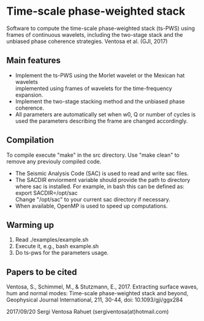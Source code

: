 Time-scale phase-weighted stack
===============================

Software to compute the time-scale phase-weighted stack (ts-PWS) using frames
of continuous wavelets, including the two-stage stack and the unbiased
phase coherence strategies. Ventosa et al. (GJI, 2017)

Main features
-------------
 * Implement the ts-PWS using the Morlet wavelet or the Mexican hat wavelets  
   implemented using frames of wavelets for the time-frequency expansion.
 * Implement the two-stage stacking method and the unbiased phase coherence.
 * All parameters are automatically set when w0, Q or number of cycles is  
   used the parameters describing the frame are changed accordingly.

Compilation
-----------
To compile execute "make" in the src directory. Use "make clean" to remove 
any previouly compiled code.

 * The Seismic Analysis Code (SAC) is used to read and write sac files.
 * The SACDIR enviorment variable should provide the path to directory where
   sac is installed. For example, in bash this can be defined as:  
   export SACDIR=/opt/sac  
   Change "/opt/sac" to your current sac directory if necessary.
 * When available, OpenMP is used to speed up computations.

Warming up
----------
 1. Read ./examples/example.sh
 2. Execute it, e.g., bash example.sh
 3. Do ts-pws for the parameters usage.
 
Papers to be cited
------------------
Ventosa, S., Schimmel, M., & Stutzmann, E., 2017. Extracting surface waves,
hum and normal modes: Time-scale phase-weighted stack and beyond,
Geophysical Journal International, 211, 30-44, doi: 10.1093/gji/ggx284

2017/09/20 Sergi Ventosa Rahuet (sergiventosa(at)hotmail.com)
